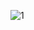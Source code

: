 ![1](https://github.com/ariaanahmed/16-Assignment-3-django-phitron/assets/121677432/a26d5dca-65e2-4c51-827f-cbc8eaaab4dc)
